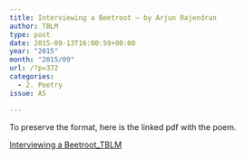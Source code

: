 ```yaml
---
title: Interviewing a Beetroot – by Arjun Rajendran
author: TBLM
type: post
date: 2015-09-13T16:00:59+00:00
year: "2015"
month: "2015/09"
url: /?p=372
categories:
  - 2. Poetry
issue: A5

---
```

To preserve the format, here is the linked pdf with the poem.

[Interviewing a Beetroot_TBLM][1]

 [1]: http://bombayliterarymagazine.com/wp-content/uploads/2015/09/Interviewing-a-Beetroot_TBLM1.pdf
